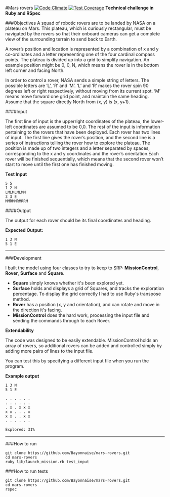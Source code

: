 #Mars rovers [![Code Climate](https://codeclimate.com/github/Bayonnaise/mars-rovers/badges/gpa.svg)](https://codeclimate.com/github/Bayonnaise/mars-rovers) [![Test Coverage](https://codeclimate.com/github/Bayonnaise/mars-rovers/badges/coverage.svg)](https://codeclimate.com/github/Bayonnaise/mars-rovers)
**Technical challenge in Ruby and RSpec**

###Objectives
A squad of robotic rovers are to be landed by NASA on a plateau on Mars. This plateau, which is curiously rectangular, must be navigated by the rovers so that their on­board cameras can get a complete view of the surrounding terrain to send back to Earth.

A rover’s position and location is represented by a combination of x and y co-ordinates and a letter representing one of the four cardinal compass points. The plateau is divided up into a grid to simplify navigation. An example position might be 0, 0, N, which means the rover is in the bottom left corner and facing North.

In order to control a rover, NASA sends a simple string of letters. The possible letters are ‘L’, ‘R’ and ‘M’. ‘L’ and ‘R’ makes the rover spin 90 degrees left or right respectively, without moving from its current spot. ‘M’ means move forward one grid point, and maintain the same heading. Assume that the square directly North from (x, y) is (x, y+1).

####Input

The first line of input is the upper­right coordinates of the plateau, the lower­left coordinates are assumed to be 0,0. The rest of the input is information pertaining to the rovers that have been deployed. Each rover has two lines of input. The first line gives the rover’s position, and the second line is a series of instructions telling the rover how to explore the plateau. The position is made up of two integers and a letter separated by spaces, corresponding to the x and y co­ordinates and the rover’s orientation.Each rover will be finished sequentially, which means that the second rover won’t start to move until the first one has finished moving.

**Test Input**

```shell
5 5
1 2 N
LMLMLMLMM
3 3 E
MMRMMRMRRM
```

####Output

The output for each rover should be its final co­ordinates and heading.

**Expected Output:**

```
1 3 N
5 1 E
```

---

###Development

I built the model using four classes to try to keep to SRP: **MissionControl**, **Rover**, **Surface** and **Square**.

- **Square** simply knows whether it's been explored yet.
- **Surface** holds and displays a grid of Squares, and tracks the exploration percentage. To display the grid correctly I had to use Ruby's transpose method.
- **Rover** has a position (x, y and orientation), and can rotate and move in the direction it's facing.
- **MissionControl** does the hard work, processing the input file and sending the commands through to each Rover.

**Extendability**

The code was designed to be easily extendable. MissionControl holds an array of rovers, so additional rovers can be added and controlled simply by adding more pairs of lines to the input file.

You can test this by specifying a different input file when you run the program.

**Example output**

```shell
1 3 N
5 1 E

. . . . . . 
. . . . . . 
. x . x x x 
x x . . . x 
x x . . x x 
. . . . . . 

Explored: 31%
```

---

###How to run

```shell
git clone https://github.com/Bayonnaise/mars-rovers.git
cd mars-rovers
ruby lib/launch_mission.rb test_input
```

###How to run tests

```shell
git clone https://github.com/Bayonnaise/mars-rovers.git
cd mars-rovers
rspec
```
